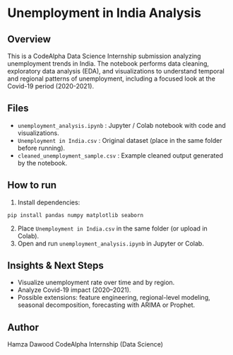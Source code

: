 # Unemployment in India Analysis

## Overview
This is a CodeAlpha Data Science Internship submission analyzing unemployment trends in India.
The notebook performs data cleaning, exploratory data analysis (EDA), and visualizations to understand temporal
and regional patterns of unemployment, including a focused look at the Covid-19 period (2020-2021).

## Files
- `unemployment_analysis.ipynb` : Jupyter / Colab notebook with code and visualizations.
- `Unemployment in India.csv` : Original dataset (place in the same folder before running).
- `cleaned_unemployment_sample.csv` : Example cleaned output generated by the notebook.

## How to run
1. Install dependencies:
```
pip install pandas numpy matplotlib seaborn
```
2. Place `Unemployment in India.csv` in the same folder (or upload in Colab).
3. Open and run `unemployment_analysis.ipynb` in Jupyter or Colab.

## Insights & Next Steps
- Visualize unemployment rate over time and by region.
- Analyze Covid-19 impact (2020–2021).
- Possible extensions: feature engineering, regional-level modeling, seasonal decomposition, forecasting with ARIMA or Prophet.

## Author
Hamza Dawood
CodeAlpha Internship (Data Science)
